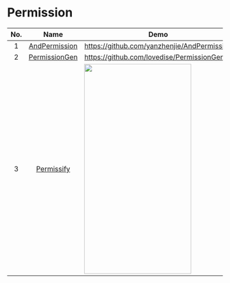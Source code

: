 Permission
======================
No. | Name | Demo
:---: | :---: | ---
1| [AndPermission](https://github.com/yanzhenjie/AndPermission) | https://github.com/yanzhenjie/AndPermission
2| [PermissionGen](https://github.com/lovedise/PermissionGen) | https://github.com/lovedise/PermissionGen
3| [Permissify](https://github.com/holidaycheck/Permissify) | <img src="https://github.com/holidaycheck/Permissify/raw/master/art/sample_record.gif" width="250" height="490">
